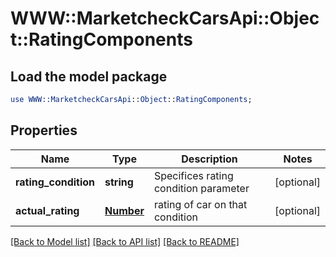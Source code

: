 # WWW::MarketcheckCarsApi::Object::RatingComponents

## Load the model package
```perl
use WWW::MarketcheckCarsApi::Object::RatingComponents;
```

## Properties
Name | Type | Description | Notes
------------ | ------------- | ------------- | -------------
**rating_condition** | **string** | Specifices rating condition parameter | [optional] 
**actual_rating** | [**Number**](Number.md) | rating of car on that condition | [optional] 

[[Back to Model list]](../README.md#documentation-for-models) [[Back to API list]](../README.md#documentation-for-api-endpoints) [[Back to README]](../README.md)



